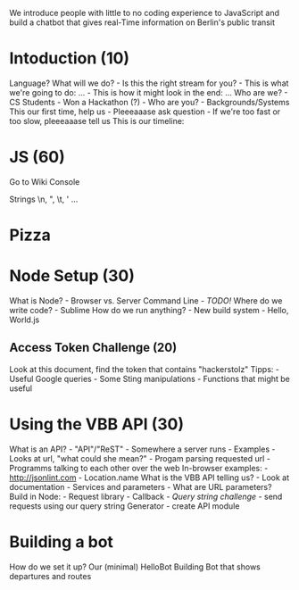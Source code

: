We introduce people with little to no coding experience to JavaScript and build a chatbot that gives real-Time information on Berlin's public transit 

# Intoduction (10)
Language?
What will we do?
    - Is this the right stream for you?
    - This is what we're going to do: ...
    - This is how it might look in the end: ...
Who are we?
    - CS Students 
    - Won a Hackathon (?)
    - Who are you?
    - Backgrounds/Systems
This our first time, help us
    - Pleeeaaase ask question
    - If we're too fast or too slow, pleeeaaase tell us
This is our timeline:

# JS (60)
Go to Wiki
Console

Strings
    \n, ", \t, '
...

# Pizza

# Node Setup (30)
What is Node?
    - Browser vs. Server
Command Line
    - _TODO!_
Where do we write code?
    - Sublime
How do we run anything?
    - New build system
    - Hello, World.js

## Access Token Challenge (20)
Look at this document, find the token that contains "hackerstolz"
Tipps:
    - Useful Google queries
    - Some Sting manipulations
    - Functions that might be useful 

# Using the VBB API (30)
What is an API?
    - "API"/"ReST"
    - Somewhere a server runs
    - Examples
    - Looks at url, "what could she mean?"
    - Progam parsing requested url
    - Programms talking to each other over the web
In-browser examples:
    - http://jsonlint.com
    - Location.name
What is the VBB API telling us?
    - Look at documentation
    - Services and parameters
    - What are URL parameters?
Build in Node:
    - Request library
    - Callback
    - _Query string challenge_
    - send requests using our query string Generator
    - create API module

# Building a bot 
How do we set it up?
Our (minimal) HelloBot
Building Bot that shows departures and routes
